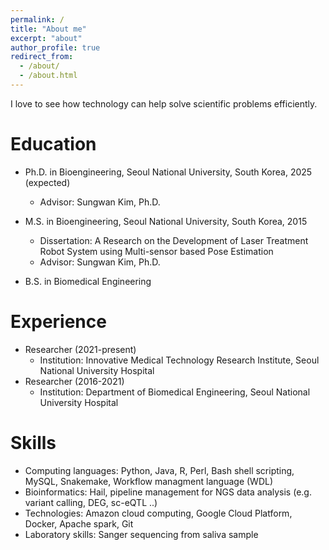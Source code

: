 ```yaml
---
permalink: /
title: "About me"
excerpt: "about"
author_profile: true
redirect_from: 
  - /about/
  - /about.html
---
```


I love to see how technology can help solve scientific problems efficiently. 


Education
======
* Ph.D. in Bioengineering, Seoul National University, South Korea, 2025 (expected)
  * Advisor: Sungwan Kim, Ph.D.

* M.S. in Bioengineering, Seoul National University, South Korea, 2015
  * Dissertation: A Research on the Development of Laser Treatment Robot System using Multi-sensor based Pose Estimation
  * Advisor: Sungwan Kim, Ph.D.

* B.S. in Biomedical Engineering


Experience
======
* Researcher (2021-present)
  * Institution: Innovative Medical Technology Research Institute, Seoul National University Hospital
* Researcher (2016-2021)
  * Institution: Department of Biomedical Engineering, Seoul National University Hospital



Skills
======
* Computing languages: Python, Java, R, Perl, Bash shell scripting, MySQL, Snakemake, Workflow managment language (WDL)
* Bioinformatics: Hail, pipeline management for NGS data analysis (e.g. variant calling, DEG, sc-eQTL ..)
* Technologies: Amazon cloud computing, Google Cloud Platform, Docker, Apache spark, Git
* Laboratory skills: Sanger sequencing from saliva sample
